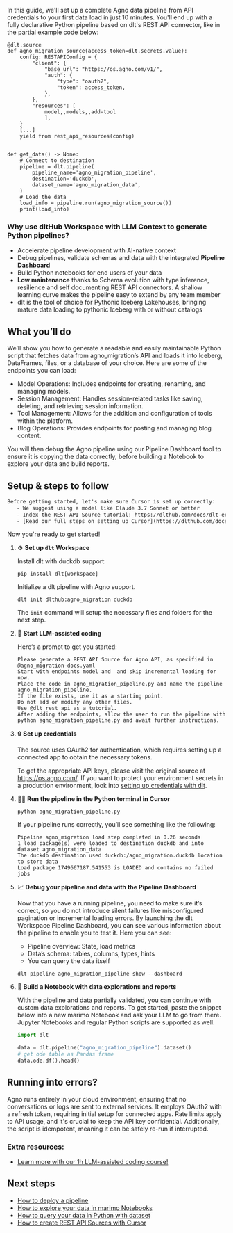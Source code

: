 In this guide, we'll set up a complete Agno data pipeline from API credentials to your first data load in just 10 minutes. You'll end up with a fully declarative Python pipeline based on dlt's REST API connector, like in the partial example code below:

```python-outcome
@dlt.source
def agno_migration_source(access_token=dlt.secrets.value):
    config: RESTAPIConfig = {
        "client": {
            "base_url": "https://os.agno.com/v1/",
            "auth": {
                "type": "oauth2",
                "token": access_token,
            },
        },
        "resources": [
            model,,models,,add-tool
            ],
    }
    [...]
    yield from rest_api_resources(config)


def get_data() -> None:
    # Connect to destination
    pipeline = dlt.pipeline(
        pipeline_name='agno_migration_pipeline',
        destination='duckdb',
        dataset_name='agno_migration_data', 
    )
    # Load the data
    load_info = pipeline.run(agno_migration_source())
    print(load_info) 
```

### Why use dltHub Workspace with LLM Context to generate Python pipelines?

- Accelerate pipeline development with AI-native context
- Debug pipelines, validate schemas and data with the integrated **Pipeline Dashboard**
- Build Python notebooks for end users of your data
- **Low maintenance** thanks to Schema evolution with type inference, resilience and self documenting REST API connectors. A shallow learning curve makes the pipeline easy to extend by any team member
- dlt is the tool of choice for Pythonic Iceberg Lakehouses, bringing mature data loading to pythonic Iceberg with or without catalogs

## What you’ll do

We’ll show you how to generate a readable and easily maintainable Python script that fetches data from agno_migration’s API and loads it into Iceberg, DataFrames, files, or a database of your choice. Here are some of the endpoints you can load:

- Model Operations: Includes endpoints for creating, renaming, and managing models.
- Session Management: Handles session-related tasks like saving, deleting, and retrieving session information.
- Tool Management: Allows for the addition and configuration of tools within the platform.
- Blog Operations: Provides endpoints for posting and managing blog content.

You will then debug the Agno pipeline using our Pipeline Dashboard tool to ensure it is copying the data correctly, before building a Notebook to explore your data and build reports.

## Setup & steps to follow

```default
Before getting started, let's make sure Cursor is set up correctly:
   - We suggest using a model like Claude 3.7 Sonnet or better
   - Index the REST API Source tutorial: https://dlthub.com/docs/dlt-ecosystem/verified-sources/rest_api/ and add it to context as **@dlt rest api**
   - [Read our full steps on setting up Cursor](https://dlthub.com/docs/dlt-ecosystem/llm-tooling/cursor-restapi#23-configuring-cursor-with-documentation)
```

Now you're ready to get started!

1. ⚙️ **Set up `dlt` Workspace**
    
    Install dlt with duckdb support:
    ```shell
    pip install dlt[workspace]
    ```

    Initialize a dlt pipeline with Agno support.
    ```shell
    dlt init dlthub:agno_migration duckdb
    ```

    The `init` command will setup the necessary files and folders for the next step.
    
2. 🤠 **Start LLM-assisted coding**
    
    Here’s a prompt to get you started:
    
    ```prompt
    Please generate a REST API Source for Agno API, as specified in @agno_migration-docs.yaml 
    Start with endpoints model and  and skip incremental loading for now. 
    Place the code in agno_migration_pipeline.py and name the pipeline agno_migration_pipeline. 
    If the file exists, use it as a starting point. 
    Do not add or modify any other files. 
    Use @dlt rest api as a tutorial. 
    After adding the endpoints, allow the user to run the pipeline with python agno_migration_pipeline.py and await further instructions.
    ```

    
3. 🔒 **Set up credentials** 
    
    The source uses OAuth2 for authentication, which requires setting up a connected app to obtain the necessary tokens.
    
    To get the appropriate API keys, please visit the original source at https://os.agno.com/.
    If you want to protect your environment secrets in a production environment, look into [setting up credentials with dlt](https://dlthub.com/docs/walkthroughs/add_credentials).
    
4. 🏃‍♀️ **Run the pipeline in the Python terminal in Cursor**
    
    ```shell
    python agno_migration_pipeline.py
    ```
    
    If your pipeline runs correctly, you’ll see something like the following:
    
    ```shell
    Pipeline agno_migration load step completed in 0.26 seconds
    1 load package(s) were loaded to destination duckdb and into dataset agno_migration_data
    The duckdb destination used duckdb:/agno_migration.duckdb location to store data
    Load package 1749667187.541553 is LOADED and contains no failed jobs
    ```
    
5. 📈 **Debug your pipeline and data with the Pipeline Dashboard**

    Now that you have a running pipeline, you need to make sure it’s correct, so you do not introduce silent failures like misconfigured pagination or incremental loading errors. By launching the dlt Workspace Pipeline Dashboard, you can see various information about the pipeline to enable you to test it. Here you can see:
    - Pipeline overview: State, load metrics
    - Data’s schema: tables, columns, types, hints
    - You can query the data itself
    
    ```shell
    dlt pipeline agno_migration_pipeline show --dashboard
    ```
    
6. 🐍 **Build a Notebook with data explorations and reports**

    With the pipeline and data partially validated, you can continue with custom data explorations and reports. To get started, paste the snippet below into a new marimo Notebook and ask your LLM to go from there. Jupyter Notebooks and regular Python scripts are supported as well.

    
    ```python
    import dlt

   data = dlt.pipeline("agno_migration_pipeline").dataset()
   # get ode table as Pandas frame
   data.ode.df().head()
    ```

## Running into errors?

Agno runs entirely in your cloud environment, ensuring that no conversations or logs are sent to external services. It employs OAuth2 with a refresh token, requiring initial setup for connected apps. Rate limits apply to API usage, and it's crucial to keep the API key confidential. Additionally, the script is idempotent, meaning it can be safely re-run if interrupted.

### Extra resources:

- [Learn more with our 1h LLM-assisted coding course!](https://www.youtube.com/watch?v=GGid70rnJuM)

## Next steps

- [How to deploy a pipeline](https://dlthub.com/docs/walkthroughs/deploy-a-pipeline)
- [How to explore your data in marimo Notebooks](https://dlthub.com/docs/general-usage/dataset-access/marimo)
- [How to query your data in Python with dataset](https://dlthub.com/docs/general-usage/dataset-access/dataset)
- [How to create REST API Sources with Cursor](https://dlthub.com/docs/dlt-ecosystem/llm-tooling/cursor-restapi)